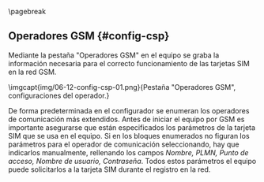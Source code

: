 \pagebreak

## Operadores GSM {#config-csp}

Mediante la pestaña "Operadores GSM" en el equipo se graba la información necesaria para el correcto funcionamiento de las tarjetas SIM en la red GSM.

\imgcapt{img/06-12-config-csp-01.png}{Pestaña "Operadores GSM", configuraciones del operador.}


De forma predeterminada en el configurador se enumeran los operadores de comunicación más extendidos. Antes de iniciar el equipo por GSM es importante asegurarse que están especificados los parámetros de la tarjeta SIM que se usa en el equipo. Si en los bloques enumerados no figuran los parámetros para el operador de comunicación seleccionando, hay que indicarlos manualmente, rellenando los campos *Nombre, PLMN, Punto de acceso, Nombre de usuario, Contraseña*. Todos estos parámetros el equipo puede solicitarlos a la tarjeta SIM durante el registro en la red.
